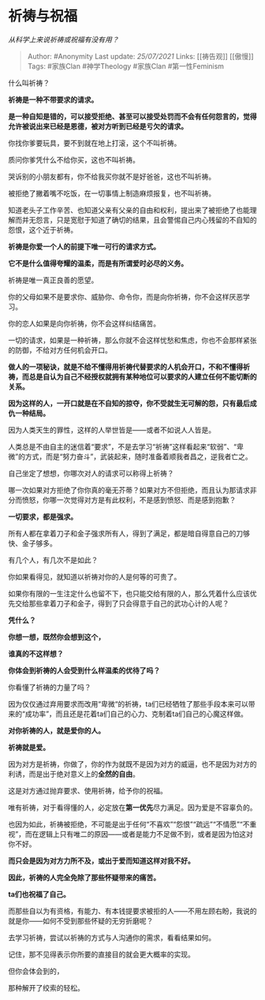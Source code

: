 # 祈祷与祝福
*从科学上来说祈祷或祝福有没有用？*

> Author: #Anonymity
Last update: *25/07/2021* 
Links: [[祷告观]] [[傲慢]]
Tags:  #家族Clan #神学Theology  #家族Clan #第一性Feminism



什么叫祈祷？

**祈祷是一种不带要求的请求。**

**是一种自知是错的，可以接受拒绝、甚至可以接受处罚而不会有任何怨言的，觉得允许被说出来已经是恩德，被对方听到已经是亏欠的请求。**

你找你爹要玩具，要不到就在地上打滚，这个不叫祈祷。

质问你爹凭什么不给你买，这也不叫祈祷。

哭诉别的小朋友都有，你不给我买你就不是好爸爸，这也不叫祈祷。

被拒绝了撇着嘴不吃饭，在一切事情上制造麻烦报复，也不叫祈祷。

知道老头子工作辛苦、也知道父亲有父亲的自由和权利，提出来了被拒绝了也能理解而并无怨言，只是宽慰于知道了确切的结果，且会警惕自己内心残留的不自知的怨恨，这个近于祈祷。

**祈祷是你爱一个人的前提下唯一可行的请求方式。**

**它不是什么值得夸耀的温柔，而是有所谓爱时必尽的义务。**

祈祷是唯一真正良善的愿望。

你的父母如果不是要求你、威胁你、命令你，而是向你祈祷，你不会这样厌恶学习。

你的恋人如果是向你祈祷，你不会这样纠结痛苦。

一切的请求，如果是一种祈祷，那么你就不会这样忧愁和焦虑，你也不会那样紧张的防御，不给对方任何机会开口。

**做人的一项秘诀，就是不给不懂得用祈祷代替要求的人机会开口，不和不懂得祈祷，而总是自认为自己不经授权就拥有某种地位可以要求的人建立任何不能切断的关系。**

**因为这样的人，一开口就是在不自知的掠夺，你不受就生无可解的怨，只有最后成仇一种结局。**

因为人类天生的罪性，这样的人举世皆是——或者不如说人人皆是。

人类总是不由自主的迷信着“要求”，不是去学习“祈祷”这样看起来“软弱”、“卑微”的方式，而是“努力奋斗”，武装起来，随时准备着顺我者昌之，逆我者亡之。

自己坐定了想想，你哪次对人的请求可以称得上祈祷？

哪一次如果对方拒绝了你你真的毫无芥蒂？如果对方不但拒绝，而且认为那请求非分而愤怒，你哪一次觉得对方是有此权利，不是感到愤怒、而是感到抱歉？

**一切要求，都是强求。**

所有人都在拿着刀子和金子强求所有人，得到了满足，都是暗自得意自己的刀够快、金子够多。

有几个人，有几次不是如此？

你如果看得见，就知道以祈祷对你的人是何等的可贵了。

如果你有限的一生注定什么也留不下，也只能交给有限的人，那么凭着什么应该优先交给那些拿着刀子和金子，得到了只会得意于自己的武功心计的人呢？

**凭什么？**

**你想一想，既然你会想到这个，**

**谁真的不这样想？**

**你体会到祈祷的人会受到什么样温柔的优待了吗？**

你看懂了祈祷的力量了吗？

因为仅仅通过弃用要求而改用“卑微“的祈祷，ta们已经牺牲了那些手段本来可以带来的“成功率”，而且还是花着ta们自己的心力、克制着ta们自己的心魔这样做。

**对你祈祷的人，就是爱你的人。**

**祈祷就是爱。**

因为对方是祈祷，你做了，你的作为就既不是因为对方的威逼，也不是因为对方的利诱，而是出于绝对意义上的**全然的自由**。

这是对方通过抛弃要求、使用祈祷，给予你的祝福。

唯有祈祷，对于看得懂的人，必定放在**第一优先**尽力满足。因为爱是不容辜负的。

也因为如此，祈祷被拒绝，不可能是出于任何“不喜欢”“怨恨”“疏远”“不情愿”“不重视”，而在逻辑上只有唯二的原因——或者是能力不足做不到，或者是因为怕这对你不好。

**而只会是因为对方力所不及，或出于爱而知道这样对我不好。**

**因此，祈祷的人完全免除了那些怀疑带来的痛苦。**

**ta们也祝福了自己。**

而那些自以为有资格，有能力、有本钱提要求被拒的人——不用左顾右盼，我说的就是你——如何不受到那些怀疑的无穷折磨呢？

去学习祈祷，尝试以祈祷的方式与人沟通你的需求，看看结果如何。

记住，那不见得表示你所要的直接目的就会更大概率的实现。

但你会体会到的，

那种解开了绞索的轻松。



